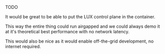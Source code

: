 TODO

It would be great to be able to put the LUX control plane in the container.

This way the entire thing could run airgapped and we could always demo it at it's theoretical best performance with no network latency.

This would also be nice as it would enable off-the-grid development, no internet required.